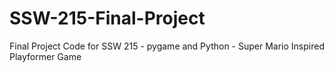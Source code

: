 # SSW-215-Final-Project
Final Project Code for SSW 215 - pygame and Python - Super Mario Inspired Playformer Game


